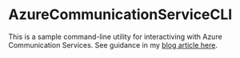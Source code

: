 # AzureCommunicationServiceCLI

This is a sample command-line utility for interactiving with Azure Communication Services. See guidance in my [blog article here](https://jussiroine.com/2020/10/building-a-custom-chat-tool-with-azure-communication-services/).
